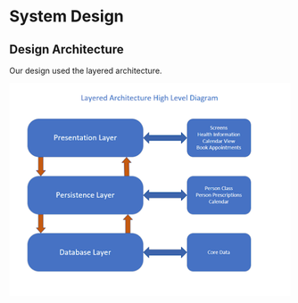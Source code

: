 # System Design

## Design Architecture
Our design used the layered architecture. 

![Layered Architecture](layered.png)
